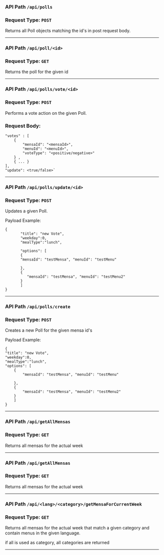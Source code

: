 
### API Path   `/api/polls`
### Request Type: `POST`
Returns all Poll objects matching the id's in post request body.
***
### API Path   `/api/poll/<id>`
### Request Type: `GET`
Returns the poll for the given id
***
### API Path   `/api/polls/vote/<id>`
### Request Type: `POST`
Performs a vote action on the given Poll.
### Request Body:
    "votes" : [
        {
            "mensaId": "<mensaId>",
            "menuId": "<menuId>",
            "voteType": "<positive/negative>"
        } ,
        { ... }
    ],
    "update": <true/false>`
***
### API Path   `/api/polls/update/<id>`
### Request Type: `POST`
Updates a given Poll.

Payload Example:

    {
	       "title": "new Vote",
	       "weekday":0,
	       "mealType":"lunch",

	       "options": [
	       {
	       "mensaId": "testMensa", "menuId": "testMenu"

	       },
	       {
	          "mensaId": "testMensa", "menuId": "testMenu2"
	       }
	       ]
    }
***
### API Path   `/api/polls/create`
### Request Type: `POST`
Creates a new Poll for the given mensa id's

Payload Example:

    {
	"title": "new Vote",
	"weekday":0,
	"mealType":"lunch",
	"options": [
		{
			"mensaId": "testMensa", "menuId": "testMenu"

		},
		{
			"mensaId": "testMensa", "menuId": "testMenu2"
		}
		]
    }
***
### API Path   `/api/getAllMensas`
### Request Type: `GET`
Returns all mensas for the actual week
***
### API Path   `/api/getAllMensas`
### Request Type: `GET`
Returns all mensas for the actual week
***
### API Path   `/api/<lang>/<category>/getMensaForCurrentWeek`
### Request Type: `GET`
Returns all mensas for the actual week that match a given category and contain menus in the given language.

if all is used as category, all categories are returned
***